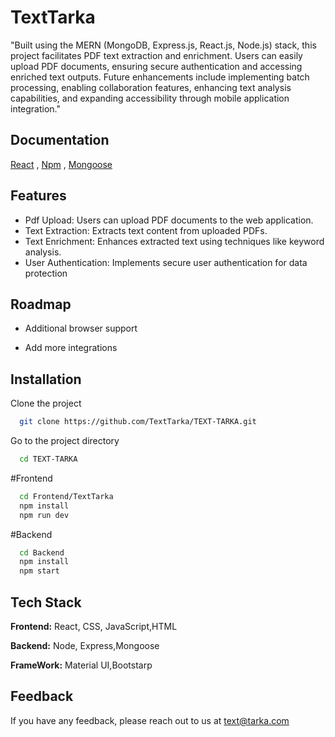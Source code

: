 
# TextTarka

"Built using the MERN (MongoDB, Express.js, React.js, Node.js) stack, this project facilitates PDF text extraction and enrichment. Users can easily upload PDF documents, ensuring secure authentication and accessing enriched text outputs. Future enhancements include implementing batch processing, enabling collaboration features, enhancing text analysis capabilities, and expanding accessibility through mobile application integration."




## Documentation

[React](https://react.dev/) , [Npm](https://www.npmjs.com/) , [Mongoose](https://mongoosejs.com/)

## Features

- Pdf Upload: Users can upload PDF documents to the web application.
- Text Extraction: Extracts text content from uploaded PDFs.
- Text Enrichment: Enhances extracted text using techniques like keyword analysis.
- User Authentication: Implements secure user authentication for data protection



## Roadmap

- Additional browser support

- Add more integrations


## Installation

Clone the project

```bash
  git clone https://github.com/TextTarka/TEXT-TARKA.git
```

Go to the project directory

```bash
  cd TEXT-TARKA
```
#Frontend

```bash
  cd Frontend/TextTarka
  npm install
  npm run dev
```
#Backend

```bash
  cd Backend
  npm install
  npm start
```

## Tech Stack

**Frontend:** React, CSS, JavaScript,HTML

**Backend:** Node, Express,Mongoose

**FrameWork:** Material UI,Bootstarp


## Feedback

If you have any feedback, please reach out to us at text@tarka.com

